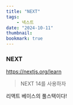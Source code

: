 ```yaml
---
title: "NEXT"
tags:
    - 넥스트
date: "2024-10-11"
thumbnail: 
bookmark: true
---
```


### NEXT
https://nextjs.org/learn

> NEXT 14를 사용하자

리액트 베이스의 풀스택이다!

### 